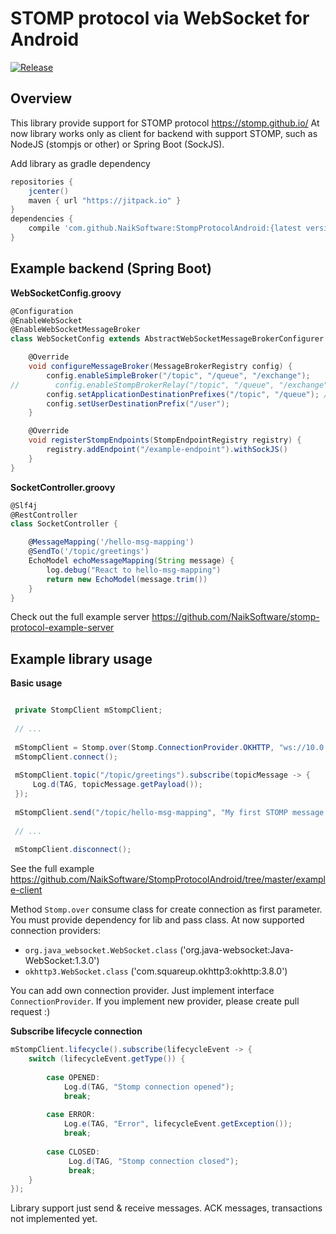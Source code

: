 # STOMP protocol via WebSocket for Android

[![Release](https://jitpack.io/v/NaikSoftware/StompProtocolAndroid.svg)](https://jitpack.io/#NaikSoftware/StompProtocolAndroid)

## Overview

This library provide support for STOMP protocol https://stomp.github.io/
At now library works only as client for backend with support STOMP, such as
NodeJS (stompjs or other) or Spring Boot (SockJS).

Add library as gradle dependency

```gradle
repositories { 
    jcenter()
    maven { url "https://jitpack.io" }
}
dependencies {
    compile 'com.github.NaikSoftware:StompProtocolAndroid:{latest version}'
}
```

## Example backend (Spring Boot)

**WebSocketConfig.groovy**
```groovy
@Configuration
@EnableWebSocket
@EnableWebSocketMessageBroker
class WebSocketConfig extends AbstractWebSocketMessageBrokerConfigurer {

    @Override
    void configureMessageBroker(MessageBrokerRegistry config) {
        config.enableSimpleBroker("/topic", "/queue", "/exchange");
//        config.enableStompBrokerRelay("/topic", "/queue", "/exchange"); // Uncomment for external message broker (ActiveMQ, RabbitMQ)
        config.setApplicationDestinationPrefixes("/topic", "/queue"); // prefix in client queries
        config.setUserDestinationPrefix("/user");
    }

    @Override
    void registerStompEndpoints(StompEndpointRegistry registry) {
        registry.addEndpoint("/example-endpoint").withSockJS()
    }
}
```

**SocketController.groovy**
``` groovy
@Slf4j
@RestController
class SocketController {

    @MessageMapping('/hello-msg-mapping')
    @SendTo('/topic/greetings')
    EchoModel echoMessageMapping(String message) {
        log.debug("React to hello-msg-mapping")
        return new EchoModel(message.trim())
    }
}
```

Check out the full example server https://github.com/NaikSoftware/stomp-protocol-example-server

## Example library usage

**Basic usage**
``` java

 private StompClient mStompClient;
 
 // ...
 
 mStompClient = Stomp.over(Stomp.ConnectionProvider.OKHTTP, "ws://10.0.2.2:8080/example-endpoint/websocket");
 mStompClient.connect();
  
 mStompClient.topic("/topic/greetings").subscribe(topicMessage -> {
     Log.d(TAG, topicMessage.getPayload());
 });
  
 mStompClient.send("/topic/hello-msg-mapping", "My first STOMP message!").subscribe();
  
 // ...
 
 mStompClient.disconnect();

```

See the full example https://github.com/NaikSoftware/StompProtocolAndroid/tree/master/example-client

Method `Stomp.over` consume class for create connection as first parameter.
You must provide dependency for lib and pass class.
At now supported connection providers:
- `org.java_websocket.WebSocket.class` ('org.java-websocket:Java-WebSocket:1.3.0')
- `okhttp3.WebSocket.class` ('com.squareup.okhttp3:okhttp:3.8.0')

You can add own connection provider. Just implement interface `ConnectionProvider`.
If you implement new provider, please create pull request :)

**Subscribe lifecycle connection**
``` java
mStompClient.lifecycle().subscribe(lifecycleEvent -> {
    switch (lifecycleEvent.getType()) {
    
        case OPENED:
            Log.d(TAG, "Stomp connection opened");
            break;
            
        case ERROR:
            Log.e(TAG, "Error", lifecycleEvent.getException());
            break;
            
        case CLOSED:
             Log.d(TAG, "Stomp connection closed");
             break;
    }
});
```

Library support just send & receive messages. ACK messages, transactions not implemented yet.
